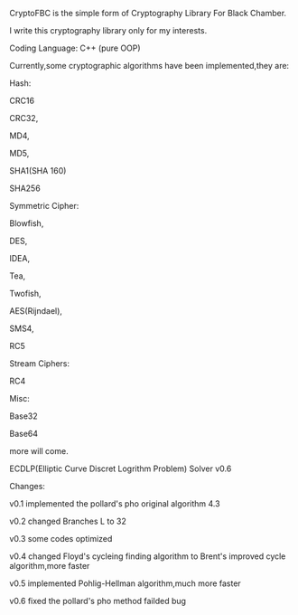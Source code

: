 CryptoFBC is the simple form of Cryptography Library For Black Chamber.

I write this cryptography library only for my interests.

Coding Language: C++ (pure OOP)

Currently,some cryptographic algorithms have been implemented,they are:

Hash:

CRC16

CRC32,

MD4,

MD5,

SHA1(SHA 160)

SHA256

Symmetric Cipher:

Blowfish,

DES,

IDEA,

Tea,

Twofish,

AES(Rijndael),

SMS4,

RC5

Stream Ciphers:

RC4


Misc:

Base32

Base64

more will come.

ECDLP(Elliptic Curve Discret Logrithm Problem) Solver v0.6

Changes:

v0.1 implemented the pollard's pho original algorithm 4.3

v0.2 changed Branches L to 32

v0.3 some codes optimized

v0.4 changed Floyd's cycleing finding algorithm to Brent's improved cycle algorithm,more faster

v0.5 implemented Pohlig-Hellman algorithm,much more faster

v0.6 fixed the pollard's pho method failded bug

